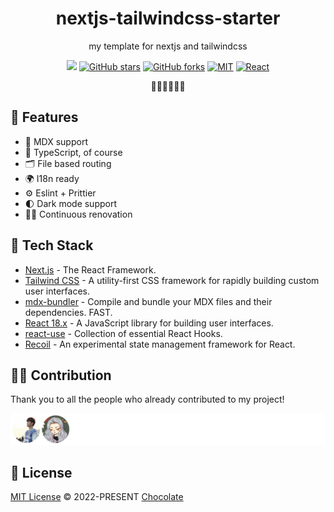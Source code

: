 <h1 align="center">nextjs-tailwindcss-starter</h1>

<p align="center">
my template for nextjs and tailwindcss
</p>

<p align="center">
<a href="https://space.bilibili.com/351534170"><img src="https://img.shields.io/badge/dynamic/json?labelColor=FE7398&logo=bilibili&logoColor=white&label=bilibili%20fans&color=00aeec&query=%24.data.totalSubs&url=https%3A%2F%2Fapi.spencerwoo.com%2Fsubstats%2F%3Fsource%3Dbilibili%26queryKey%3D351534170" /></a>
<a href="https://github.com/Chocolate1999/nextjs-tailwindcss-starter" target="__blank"><img alt="GitHub stars" src="https://img.shields.io/github/stars/Chocolate1999/nextjs-tailwindcss-starter?style=social"></a>
<a href="https://github.com/Chocolate1999/nextjs-tailwindcss-starter/network"><img alt="GitHub forks" src="https://img.shields.io/github/forks/Chocolate1999/nextjs-tailwindcss-starter?style=social"></a>
<a href="https://github.com/Chocolate1999/nextjs-tailwindcss-starter" target="__blank"><img alt="MIT" src="https://img.shields.io/github/license/Chocolate1999/nextjs-tailwindcss-starter"></a>
<a href="https://github.com/Chocolate1999/nextjs-tailwindcss-starter" target="__blank"><img alt="React" src="https://img.shields.io/badge/-React-%23282C34?style=flat-square&logo=react"></a>
</p>

<p align="center">
 🧑‍💻👩‍💻👨‍💻
</p>

## 🚀 Features

- 📝 MDX support
- 🦾 TypeScript, of course
- 🗂 File based routing
- 🌍 I18n ready
- ⚙️ Eslint + Prittier
- 🌓 Dark mode support
- 🧑‍💻 Continuous renovation

## 🦄 Tech Stack

- [Next.js](https://nextjs.org/) - The React Framework.
- [Tailwind CSS](https://tailwindcss.com/) - A utility-first CSS framework for rapidly building custom user interfaces.
- [mdx-bundler](https://github.com/kentcdodds/mdx-bundler) - Compile and bundle your MDX files and their dependencies. FAST.
- [React 18.x](https://reactjs.org/) - A JavaScript library for building user interfaces.
- [react-use](https://streamich.github.io/react-use/) - Collection of essential React Hooks.
- [Recoil](https://recoiljs.org/) - An experimental state management framework for React.

## 🧑‍💻 Contribution

Thank you to all the people who already contributed to my project!

<a href="https://github.com/Chocolate1999/nextjs-tailwindcss-starter/graphs/contributors"><img src="https://github.com/Chocolate1999/nextjs-tailwindcss-starter/blob/main/CONTRIBUTORS.svg" /></a>

## 📄 License

[MIT License](https://github.com/Chocolate1999/nextjs-tailwindcss-starter/blob/main/LICENSE) © 2022-PRESENT [Chocolate](https://github.com/Chocolate1999)

